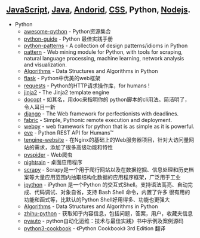 ## [JavaScript](javascript.md), [Java](java.md), [Andorid](andorid.md), [CSS](css.md), Python, [Nodejs](nodejs.md).

+ Python
  + [awesome-python](https://github.com/vinta/awesome-python) - Python资源集合
  + [python-guide](https://github.com/kennethreitz/python-guide) - Python 最佳实践手册
  + [python-patterns](https://github.com/faif/python-patterns) - A collection of design patterns/idioms in Python
  + [pattern](https://github.com/clips/pattern) - Web mining module for Python, with tools for scraping, natural language processing, machine learning, network analysis and visualization.
  + [Algorithms](https://github.com/prakhar1989/Algorithms) - Data Structures and Algorithms in Python
  + [flask](https://github.com/mitsuhiko/flask) - Python中优美的web框架
  + [requests](https://github.com/kennethreitz/requests) - Python的HTTP请求操作库，for humans !
  + [jinja2](https://github.com/mitsuhiko/jinja2) - The Jinja2 template engine
  + [docopt](https://github.com/docopt/docopt) - 如其名，用doc来指明你的 python脚本的cli用法。简洁明了，令人耳目一新
  + [django](https://github.com/django/django) - The Web framework for perfectionists with deadlines.
  + [fabric](https://github.com/fabric/fabric) - Simple, Pythonic remote execution and deployment.
  + [webpy](https://github.com/webpy/webpy) - web framework for python that is as simple as it is powerful.
  + [eve](https://github.com/nicolaiarocci/eve) - Python REST API for Humans™
  + [tengine-website](https://github.com/alibaba/tengine-website) - 在Nginx的基础上的Web服务器项目，针对大访问量网站的需求，添加了很多高级功能和特性
  + [pyspider](https://github.com/binux/pyspider) - Web爬虫
  + [nightrain](https://github.com/naetech/nightrain) - 桌面应用程序
  + [scrapy](https://github.com/scrapy/scrapy) - Scrapy是一个用于爬行网站以及在数据挖掘、信息处理和历史档案等大量应用范围内抽取结构化数据的应用程序框架，广泛用于工业
  + [ipython](https://github.com/ipython/ipython) - iPython 是一个Python 的交互式Shell。支持语法高亮、自动完成、代码调试、对象自省，支持 Bash Shell 命令，内置了许多 
很有用的功能和函式等，比默认的Python Shell好用得多、功能也更强大 
  + [Algorithms](https://github.com/prakhar1989/Algorithms) - Data Structures and Algorithms in Python 
  + [zhihu-python](https://github.com/egrcc/zhihu-python) - 获取知乎内容信息，包括问题，答案，用户，收藏夹信息  
  + [pyauto](https://github.com/yorkoliu/pyauto) - python自动化运维：技术与最佳实践》书中示例及案例源码 
  + [python3-cookbook](https://github.com/yidao620c/python3-cookbook) - 《Python Cookbook》 3rd Edition 翻译 
  
